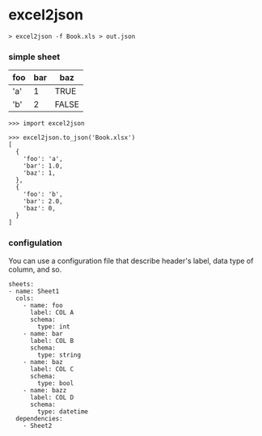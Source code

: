# excel2json

```
> excel2json -f Book.xls > out.json
```

### simple sheet
|foo|bar|baz|
|--|--|--|
|'a'|1|TRUE|
|'b'|2|FALSE|


```
>>> import excel2json

>>> excel2json.to_json('Book.xlsx')
[
  {
    'foo': 'a',
    'bar': 1.0,
    'baz': 1,
  },
  {
    'foo': 'b',
    'bar': 2.0,
    'baz': 0,
  }
]
```

### configulation
You can use a configuration file that describe header's label, data type of column, and so.

```
sheets:
- name: Sheet1
  cols: 
    - name: foo
      label: COL A
      schema:
        type: int
    - name: bar
      label: COL B
      schema:
        type: string
    - name: baz
      label: COL C
      schema:
        type: bool
    - name: bazz
      label: COL D
      schema:
        type: datetime
  dependencies: 
    - Sheet2
```
        